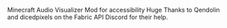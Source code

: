 Minecraft Audio Visualizer Mod for accessibility
Huge Thanks to Qendolin and dicedpixels on the Fabric API Discord for their help. 

